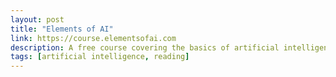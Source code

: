 ```yaml
---
layout: post
title: "Elements of AI"
link: https://course.elementsofai.com
description: A free course covering the basics of artificial intelligence.
tags: [artificial intelligence, reading]
---
```

